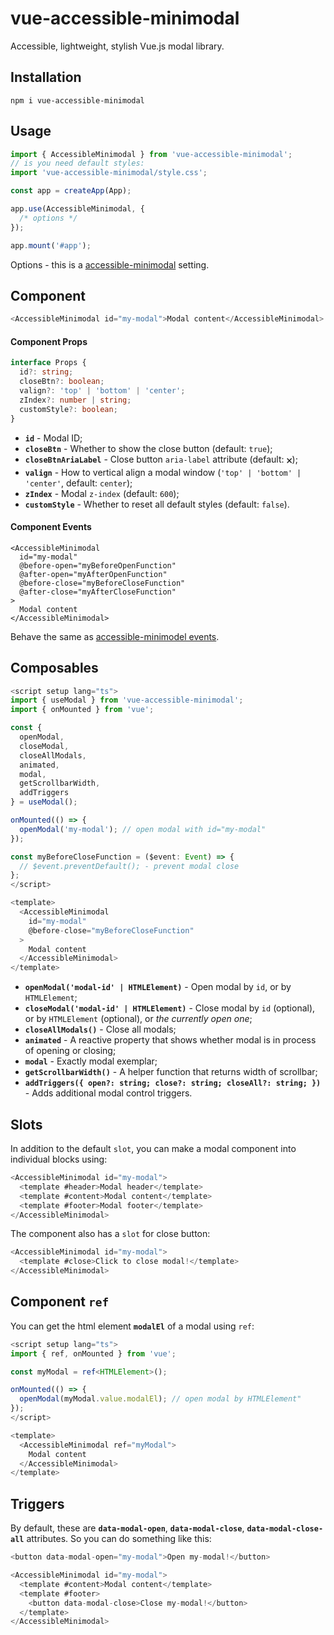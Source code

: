 # vue-accessible-minimodal

Accessible, lightweight, stylish Vue.js modal library.

## Installation

```
npm i vue-accessible-minimodal
```

## Usage

```typescript
import { AccessibleMinimodal } from 'vue-accessible-minimodal';
// is you need default styles:
import 'vue-accessible-minimodal/style.css';

const app = createApp(App);

app.use(AccessibleMinimodal, {
  /* options */
});

app.mount('#app');
```

Options - this is a [accessible-minimodal](https://github.com/imhvost/accessible-minimodal?tab=readme-ov-file#options) setting.

## Component

```typescript
<AccessibleMinimodal id="my-modal">Modal content</AccessibleMinimodal>
```

#### Component Props

```typescript
interface Props {
  id?: string;
  closeBtn?: boolean;
  valign?: 'top' | 'bottom' | 'center';
  zIndex?: number | string;
  customStyle?: boolean;
}
```

- **`id`** - Modal ID;
- **`closeBtn`** - Whether to show the close button (default: `true`);
- **`closeBtnAriaLabel`** - Close button `aria-label` attribute (default: `🗙`);
- **`valign`** - How to vertical align a modal window (`'top' | 'bottom' | 'center'`, default: `center`);
- **`zIndex`** - Modal `z-index` (default: `600`);
- **`customStyle`** - Whether to reset all default styles (default: `false`).

#### Component Events

```
<AccessibleMinimodal
  id="my-modal"
  @before-open="myBeforeOpenFunction"
  @after-open="myAfterOpenFunction"
  @before-close="myBeforeCloseFunction"
  @after-close="myAfterCloseFunction"
>
  Modal content
</AccessibleMinimodal>
```

Behave the same as [accessible-minimodel events](https://github.com/imhvost/accessible-minimodal?tab=readme-ov-file#events).

## Composables

```typescript
<script setup lang="ts">
import { useModal } from 'vue-accessible-minimodal';
import { onMounted } from 'vue';

const {
  openModal,
  closeModal,
  closeAllModals,
  animated,
  modal,
  getScrollbarWidth,
  addTriggers
} = useModal();

onMounted(() => {
  openModal('my-modal'); // open modal with id="my-modal"
});

const myBeforeCloseFunction = ($event: Event) => {
  // $event.preventDefault(); - prevent modal close
};
</script>

<template>
  <AccessibleMinimodal
    id="my-modal"
    @before-close="myBeforeCloseFunction"
  >
    Modal content
  </AccessibleMinimodal>
</template>
```

- **`openModal('modal-id' | HTMLElement)`** - Open modal by `id`, or by `HTMLElement`;
- **`closeModal('modal-id' | HTMLElement)`** - Close modal by `id` (optional), or by `HTMLElement` (optional), or _the currently open one_;
- **`closeAllModals()`** - Close all modals;
- **`animated`** - A reactive property that shows whether modal is in process of opening or closing;
- **`modal`** - Exactly modal exemplar;
- **`getScrollbarWidth()`** - A helper function that returns width of scrollbar;
- **`addTriggers({
  open?: string;
  close?: string;
  closeAll?: string;
})`** - Adds additional modal control triggers.

## Slots

In addition to the default `slot`, you can make a modal component into individual blocks using:

```typescript
<AccessibleMinimodal id="my-modal">
  <template #header>Modal header</template>
  <template #content>Modal content</template>
  <template #footer>Modal footer</template>
</AccessibleMinimodal>
```

The component also has a `slot` for close button:

```typescript
<AccessibleMinimodal id="my-modal">
  <template #close>Click to close modal!</template>
</AccessibleMinimodal>
```

## Component `ref`

You can get the html element **`modalEl`** of a modal using `ref`:

```typescript
<script setup lang="ts">
import { ref, onMounted } from 'vue';

const myModal = ref<HTMLElement>();

onMounted(() => {
  openModal(myModal.value.modalEl); // open modal by HTMLElement"
});
</script>

<template>
  <AccessibleMinimodal ref="myModal">
    Modal content
  </AccessibleMinimodal>
</template>
```

## Triggers

By default, these are **`data-modal-open`**, **`data-modal-close`**, **`data-modal-close-all`** attributes.
So you can do something like this:

```typescript
<button data-modal-open="my-modal">Open my-modal!</button>

<AccessibleMinimodal id="my-modal">
  <template #content>Modal content</template>
  <template #footer>
    <button data-modal-close>Close my-modal!</button>
  </template>
</AccessibleMinimodal>
```
